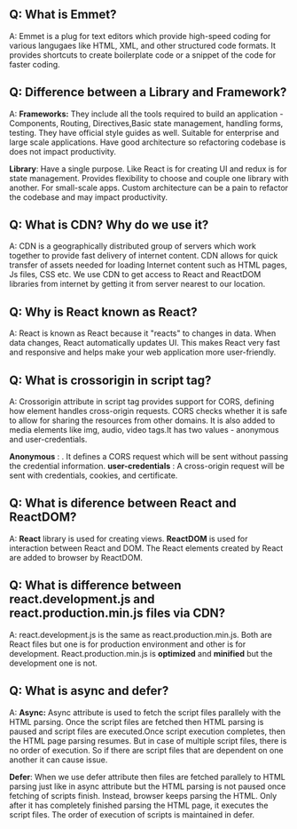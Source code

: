 ## Q: What is Emmet?
 A: Emmet is a plug for text editors which provide high-speed coding for various langugaes like HTML, XML, and other structured code formats. It provides shortcuts to create boilerplate code or a snippet of the code for faster coding.
<br>

## Q: Difference between a Library and Framework?
 A: **Frameworks:** They include all the tools required to build an application - Components, Routing, Directives,Basic state management, handling forms, testing. They have official style guides as well. Suitable for enterprise and large scale applications. Have good architecture so refactoring codebase is does not impact productivity.
 
 **Library**: Have a single purpose. Like React is for creating UI and redux is for state management. Provides flexibility to choose and couple one library with another. For small-scale apps. Custom architecture can be a pain to refactor the codebase and may impact productivity.
<br>

## Q: What is CDN? Why do we use it?
 A: CDN is a geographically distributed group of servers which work together to provide fast delivery of internet content. CDN allows for quick transfer of assets needed for loading Internet content such as HTML pages, Js files, CSS etc. 
 We use CDN to get access to React and ReactDOM libraries from internet by getting it from server nearest to our location. 
<br>

## Q: Why is React known as React?
 A: React is known as React because it "reacts" to changes in data. When data changes, React automatically updates UI. This makes React very fast and responsive and helps make your web application more user-friendly.
<br>

## Q: What is crossorigin in script tag?
 A: Crossorigin attribute in script tag provides support for CORS, defining how element handles cross-origin requests. CORS checks whether it is safe to allow for sharing the resources from other domains. It is also added to media elements like img, audio, video tags.It has two values - anonymous and user-credentials.

 **Anonymous** : . It defines a CORS request which will be sent without passing the credential information.
 **user-credentials** : A cross-origin request will be sent with credentials, cookies, and certificate.
<br>

## Q: What is diference between React and ReactDOM?
 A: **React** library is used for creating views. **ReactDOM** is used for interaction between React and DOM. The React elements created by React are added to browser by ReactDOM.
<br>

## Q: What is difference between react.development.js and react.production.min.js files via CDN?
 A: react.development.js is the same as react.production.min.js. Both are React files but one is for production environment and other is for development. React.production.min.js is **optimized** and **minified** but the development one is not.
<br>

## Q: What is async and defer?
 A: **Async:** Async attribute is used to fetch the script files parallely with the HTML parsing. Once the script files are fetched then HTML parsing is paused and script files are executed.Once script execution completes, then the HTML page parsing resumes. But in case of multiple script files, there is no order of execution. So if there are script files that are dependent on one another it can cause issue.

 **Defer**: When we use defer attribute then files are fetched parallely to HTML parsing just like in async attribute but the HTML parsing is not paused once fetching of scripts finish. Instead, browser keeps parsing the HTML. Only after it has completely finished parsing the HTML page, it executes the script files. The order of execution of scripts is maintained in defer.